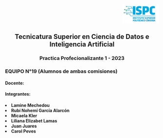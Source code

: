 <p align="right">
     <img src="ispc1.jpg" width="120">
</p>
<p align="center">
    <h2 align="center">Tecnicatura Superior en Ciencia de Datos e Inteligencia Artificial </h2>
     <h3 align="center"> Practica Profecionalizante 1 - 2023 </h3>
     <h3>EQUIPO N°19 (Alumnos de ambas comisiones)</h3>
</p> 
<p align="left">
     <h4 align="left"> Docente: </h4>
  <h4 align="left">Integrantes: </h4>
     <h4 <ul type=”A”>
       <li> Lamine Mechedou</li>
       <li>Rubí Nohemí García Alarcón</li>
       <li> Micaela Kler </l>
       <li>Liliana Elizabet Lamas</li>
       <li>Juan Juares</li>
       <li>Carol Peves</li>
      </ul>  </h4>
</p> 
